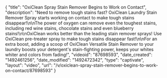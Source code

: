 {
    "title": "OxiClean Spray Stain Remover Begins to Work on Contact",
    "description": "Need to remove tough stains fast? OxiClean Laundry Stain Remover Spray starts working on contact to make tough stains disappear!\n\nThe power of oxygen can remove even the toughest stains, including red wine stains, chocolate stains and even blueberry stains!\n\nOxiClean works better than the leading stain remover sprays! Use OxiClean pre-treater spray to make tough stains disappear fast!\n\nFor an extra boost, adding a scoop of OxiClean Versatile Stain Remover to your laundry boosts your detergent's stain-fighting power, keeps your whites whiter and colors from fading!",
    "videoid": "87698593",
    "date_created": "1492461256",
    "date_modified": "1492472342",
    "type": "captivate",
    "layout": "video",
    "url": "\/v\/oxiclean-spray-stain-remover-begins-to-work-on-contact\/87698593"
}